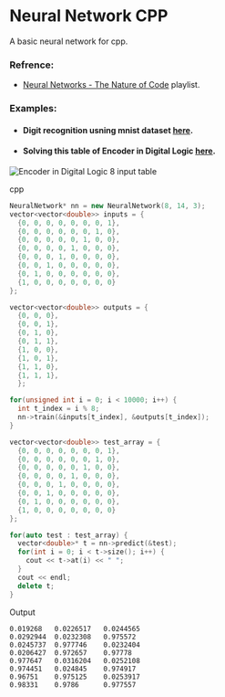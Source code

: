 # Neural Network CPP

A basic neural network for cpp.

### Refrence:
  - [Neural Networks - The Nature of Code](https://www.youtube.com/watch?v=XJ7HLz9VYz0&list=PLRqwX-V7Uu6aCibgK1PTWWu9by6XFdCfh) playlist.
  

### Examples:
- #### Digit recognition usning mnist dataset [here](https://github.com/Mahmoud-Hashad/NeuralNetwork-CPP/blob/master/DigitRecognition.cpp).
- ####  Solving this table of Encoder in Digital Logic [here](https://github.com/Mahmoud-Hashad/NeuralNetwork-CPP/blob/master/DigitalLogic.cpp).
![Encoder in Digital Logic 8 input table](https://media.geeksforgeeks.org/wp-content/uploads/truth-table-8x3-encoder.jpg)

cpp
``` cpp
NeuralNetwork* nn = new NeuralNetwork(8, 14, 3);
vector<vector<double>> inputs = {
  {0, 0, 0, 0, 0, 0, 0, 1},
  {0, 0, 0, 0, 0, 0, 1, 0},
  {0, 0, 0, 0, 0, 1, 0, 0},
  {0, 0, 0, 0, 1, 0, 0, 0},
  {0, 0, 0, 1, 0, 0, 0, 0},
  {0, 0, 1, 0, 0, 0, 0, 0},
  {0, 1, 0, 0, 0, 0, 0, 0},
  {1, 0, 0, 0, 0, 0, 0, 0}
};

vector<vector<double>> outputs = {
  {0, 0, 0},
  {0, 0, 1},
  {0, 1, 0},
  {0, 1, 1},
  {1, 0, 0},
  {1, 0, 1},
  {1, 1, 0},
  {1, 1, 1},
  };

for(unsigned int i = 0; i < 10000; i++) {
  int t_index = i % 8;
  nn->train(&inputs[t_index], &outputs[t_index]);
}

vector<vector<double>> test_array = {
  {0, 0, 0, 0, 0, 0, 0, 1},
  {0, 0, 0, 0, 0, 0, 1, 0},
  {0, 0, 0, 0, 0, 1, 0, 0},
  {0, 0, 0, 0, 1, 0, 0, 0},
  {0, 0, 0, 1, 0, 0, 0, 0},
  {0, 0, 1, 0, 0, 0, 0, 0},
  {0, 1, 0, 0, 0, 0, 0, 0},
  {1, 0, 0, 0, 0, 0, 0, 0}
};

for(auto test : test_array) {
  vector<double>* t = nn->predict(&test);
  for(int i = 0; i < t->size(); i++) {
    cout << t->at(i) << " ";
  }
  cout << endl;
  delete t;
}


```

Output
```
0.019268   0.0226517   0.0244565
0.0292944  0.0232308   0.975572
0.0245737  0.977746    0.0232404
0.0206427  0.972657    0.97778
0.977647   0.0316204   0.0252108
0.974451   0.024845    0.974917
0.96751    0.975125    0.0253917
0.98331    0.9786      0.977557
```



